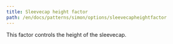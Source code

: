 ```yaml
---
title: Sleevecap height factor
path: /en/docs/patterns/simon/options/sleevecapheightfactor
---
```


This factor controls the height of the sleevecap.